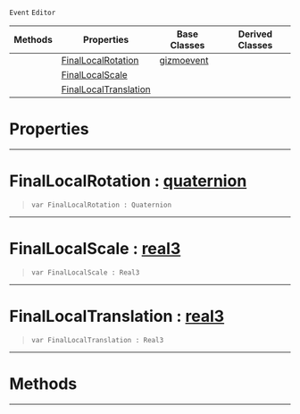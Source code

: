  `Event` `Editor`



|Methods|Properties|Base Classes|Derived Classes|
|---|---|---|---|
| |[ FinalLocalRotation](https://github.com/ZilchEngine/ZilchDocs/blob/master/code_reference/class_reference/objecttransformgizmoevent.markdown#finallocalrotation-zero)|[gizmoevent](https://github.com/ZilchEngine/ZilchDocs/blob/master/code_reference/class_reference/gizmoevent.markdown)| |
| |[ FinalLocalScale](https://github.com/ZilchEngine/ZilchDocs/blob/master/code_reference/class_reference/objecttransformgizmoevent.markdown#finallocalscale-zilch-eng)| | |
| |[ FinalLocalTranslation](https://github.com/ZilchEngine/ZilchDocs/blob/master/code_reference/class_reference/objecttransformgizmoevent.markdown#finallocaltranslation-ze)| | |


 #  Properties


---  
 #  FinalLocalRotation : [quaternion](https://github.com/ZilchEngine/ZilchDocs/blob/master/code_reference/nada_base_types/quaternion.markdown)

> 
> ``` lang=cpp, name=Nada
> var FinalLocalRotation : Quaternion


---  
 #  FinalLocalScale : [real3](https://github.com/ZilchEngine/ZilchDocs/blob/master/code_reference/nada_base_types/real3.markdown)

> 
> ``` lang=cpp, name=Nada
> var FinalLocalScale : Real3


---  
 #  FinalLocalTranslation : [real3](https://github.com/ZilchEngine/ZilchDocs/blob/master/code_reference/nada_base_types/real3.markdown)

> 
> ``` lang=cpp, name=Nada
> var FinalLocalTranslation : Real3


---  
 #  Methods


---  
 

 